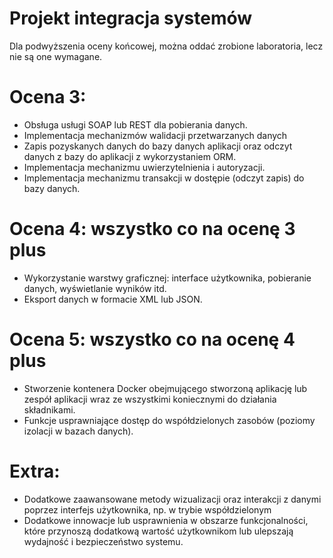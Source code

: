 # Projekt integracja systemów

Dla podwyższenia oceny końcowej, można oddać zrobione laboratoria, lecz nie są one wymagane.

# **Ocena 3:**
- Obsługa usługi SOAP lub REST dla pobierania danych.
- Implementacja mechanizmów walidacji przetwarzanych danych
- Zapis pozyskanych danych do bazy danych aplikacji oraz odczyt danych z bazy do aplikacji z wykorzystaniem ORM.
- Implementacja mechanizmu uwierzytelnienia i autoryzacji.
- Implementacja mechanizmu transakcji w dostępie (odczyt zapis) do bazy danych.

# **Ocena 4: wszystko co na ocenę 3 plus**
- Wykorzystanie warstwy graficznej: interface użytkownika, pobieranie danych, wyświetlanie wyników itd.
- Eksport danych w formacie XML lub JSON.

# **Ocena 5: wszystko co na ocenę 4 plus**
- Stworzenie kontenera Docker obejmującego stworzoną aplikację lub zespół aplikacji wraz ze wszystkimi koniecznymi do działania składnikami.
- Funkcje usprawniające dostęp do współdzielonych zasobów (poziomy izolacji w bazach danych).

# **Extra:**
- Dodatkowe zaawansowane metody wizualizacji oraz interakcji z danymi poprzez interfejs użytkownika, np. w trybie współdzielonym
- Dodatkowe innowacje lub usprawnienia w obszarze funkcjonalności, które przynoszą dodatkową wartość użytkownikom lub ulepszają wydajność i bezpieczeństwo systemu.

